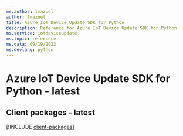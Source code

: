 ```yaml
---
ms.author: lmazuel
author: lmazuel
title: Azure IoT Device Update SDK for Python
description: Reference for Azure IoT Device Update SDK for Python
ms.service: iotdeviceupdate
ms.topic: reference
ms.data: 09/19/2022
ms.devlang: python
---
```

# Azure IoT Device Update SDK for Python - latest

## Client packages - latest
[!INCLUDE [client-packages](iot-device-update-client-index.md)]